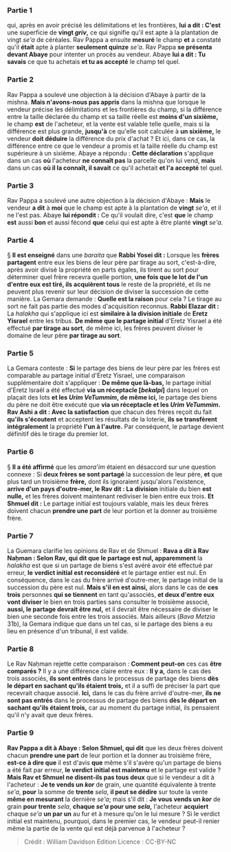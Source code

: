 
### Partie 1
qui, après en avoir précisé les délimitations et les frontières, <b>lui a dit : C'est</b> une superficie de <b>vingt <i>griv</i>,</b> ce qui signifie qu'il est apte à la plantation de vingt <i>se'a</i> de céréales. Rav Pappa a ensuite <b>mesuré</b> le champ <b>et</b> a constaté qu'il <b>était</b> apte à planter <b>seulement quinze</b> <i>se'a</i>. Rav Pappa <b>se présenta devant Abaye</b> pour intenter un procès au vendeur. Abaye <b>lui a dit : Tu savais</b> ce que tu achetais <b>et tu as accepté</b> le champ tel quel.

### Partie 2
Rav Pappa a soulevé une objection à la décision d'Abaye à partir de la mishna. <b>Mais n'avons-nous pas appris</b> dans la mishna que lorsque le vendeur précise les délimitations et les frontières du champ, si la différence entre la taille déclarée du champ et sa taille réelle est <b>moins d'un sixième, </b> le champ <b>est</b> de l'acheteur, et la vente est valable telle quelle, mais si la différence est plus grande, <b>jusqu'à</b> ce qu'elle soit calculée à <b>un sixième,</b> le vendeur <b>doit déduire</b> la différence du prix d'achat ? Et ici, dans ce cas, la différence entre ce que le vendeur a promis et la taille réelle du champ est supérieure à un sixième. Abaye a répondu : <b>Cette déclaration</b> s'applique dans un cas <b>où</b> l'acheteur <b>ne connaît pas</b> la parcelle qu'on lui vend, <b>mais</b> dans un cas <b>où il la connaît, il savait</b> ce qu'il achetait <b>et l'a accepté</b> tel quel.

### Partie 3
Rav Pappa a soulevé une autre objection à la décision d'Abaye : <b>Mais</b> le vendeur <b>a dit</b> à <b>moi</b> que le champ est apte à la plantation de <b>vingt</b> <i>se'a</i>, et il ne l'est pas. Abaye <b>lui répondit :</b> Ce qu'il voulait dire, c'est <b>que</b> le champ <b>est</b> aussi <b>bon</b> et aussi fécond <b>que</b> celui qui est apte à être planté <b>vingt</b> <i>se'a</i>.

### Partie 4
§ <b>Il est enseigné</b> dans une <i>baraita</i> que <b>Rabbi Yosei dit :</b> Lorsque les <b>frères partagent</b> entre eux les biens de leur père par tirage au sort, c'est-à-dire, après avoir divisé la propriété en parts égales, ils tirent au sort pour déterminer quel frère recevra quelle portion, <b>une fois que le lot de l'un d'entre eux est tiré, ils acquièrent tous</b> le reste de la propriété, et ils ne peuvent plus revenir sur leur décision de diviser la succession de cette manière. La Gemara demande : <b>Quelle est la raison</b> pour cela ? Le tirage au sort ne fait pas partie des modes d'acquisition reconnus. <b>Rabbi Elazar dit :</b> La <i>halakha</i> qui s'applique ici est <b>similaire à la division initiale</b> de <b>Eretz Yisrael</b> entre les tribus. <b>De même que le partage initial</b> d'Eretz Yisrael a été effectué <b>par tirage au sort</b>, de même ici,</b> les frères peuvent diviser le domaine de leur père <b>par tirage au sort</b>. </b>

### Partie 5
La Gemara conteste : <b>Si</b> le partage des biens de leur père par les frères est comparable au partage initial d'Eretz Yisrael, une comparaison supplémentaire doit s'appliquer : <b>De même que là-bas,</b> le partage initial d'Eretz Israël a été effectué <b>via un réceptacle [<i>bekalpi</i>]</b> dans lequel on plaçait des lots <b>et les <i>Urim VeTummim</i>, de même ici,</b> le partage des biens du père ne doit être exécuté que <b>via un réceptacle et les <i>Urim VeTummim</i>. Rav Ashi a dit : Avec la satisfaction</b> que chacun des frères reçoit du fait <b>qu'ils s'écoutent</b> et acceptent les résultats de la loterie, <b>ils se transfèrent intégralement</b> la propriété <b>l'un à l'autre.</b> Par conséquent, le partage devient définitif dès le tirage du premier lot.

### Partie 6
§ <b>Il a été affirmé</b> que les <i>amora'im</i> étaient en désaccord sur une question connexe : Si <b>deux frères se sont partagé</b> la succession de leur père, <b>et</b> que plus tard un troisième <b>frère,</b> dont ils ignoraient jusqu'alors l'existence, <b>arrive d'un pays d'outre-mer, le Rav dit : La</b> <b>division</b> initiale du bien <b>est nulle,</b> et les frères doivent maintenant rediviser le bien entre eux trois. <b>Et Shmuel dit :</b> Le partage initial est toujours valable, mais les deux frères doivent chacun <b>prendre une part</b> de leur portion et la donner au troisième frère.

### Partie 7
La Guemara clarifie les opinions de Rav et de Shmuel : <b>Rava a dit à Rav Naḥman : Selon Rav, qui dit que le partage est nul, apparemment</b> la <i>halakha</i> est que si un partage de biens s'est avéré avoir été effectué par erreur, <b>le</b> <b>verdict initial est reconsidéré</b> et le partage entier est nul. En conséquence, dans le cas du frère arrivé d'outre-mer, le partage initial de la succession du père est nul. <b>Mais s'il en est ainsi,</b> alors dans le cas de <b>ces trois</b> personnes <b>qui se tiennent</b> en tant qu'associés, <b>et deux d'entre eux vont diviser</b> le bien en trois parties sans consulter le troisième associé, <b>aussi, le partage devrait être nul,</b> et il devrait être nécessaire de diviser le bien une seconde fois entre les trois associés. Mais ailleurs (<i>Bava Metzia</i> 31b), la Gemara indique que dans un tel cas, si le partage des biens a eu lieu en présence d'un tribunal, il est valide.

### Partie 8
Le Rav Naḥman rejette cette comparaison : <b>Comment peut-on</b> ces cas <b>être comparés ?</b> Il y a une différence claire entre eux : <b>Il y a,</b> dans le cas des trois associés, <b>ils sont entrés</b> dans le processus de partage des biens <b>dès le départ en sachant qu'ils étaient trois,</b> et il a suffi de préciser la part que recevrait chaque associé. <b>Ici,</b> dans le cas du frère arrivé d'outre-mer, <b>ils ne sont pas entrés</b> dans le processus de partage des biens <b>dès le départ en sachant qu'ils étaient trois,</b> car au moment du partage initial, ils pensaient qu'il n'y avait que deux frères.

### Partie 9
<b>Rav Pappa a dit à Abaye : Selon Shmuel, qui dit</b> que les deux frères doivent chacun <b>prendre une part</b> de leur portion et la donner au troisième frère, <b>est-ce à dire que</b> il est d'avis <b>que</b> même s'il s'avère qu'un partage de biens a été fait par erreur, <b>le</b> <b>verdict initial est maintenu</b> et le partage est valide ? <b>Mais Rav et Shmuel ne disent-ils pas tous deux</b> que si le vendeur a dit à l'acheteur : <b>Je te vends un <i>kor</i></b> de grain, une quantité équivalente à trente <i>se'a</i>, <b>pour</b> la somme de <b>trente</b> <i>sela</i>, <b>il peut se dédire</b> sur toute la vente <b>même en mesurant</b> la dernière <i>se'a</i>;</b> mais s'il dit : <b>Je vous vends un <i>kor</i></b> de grain <b>pour trente</b> <i>sela</i>, <b>chaque <i>se'a</i> pour une <i>sela</i>,</b> l'acheteur <b>acquiert</b> chaque <i>se'a</i> <b>un par un</b> au fur et à mesure qu'on le lui mesure ? Si le verdict initial est maintenu, pourquoi, dans le premier cas, le vendeur peut-il renier même la partie de la vente qui est déjà parvenue à l'acheteur ?

>Crédit : William Davidson Edition
>Licence : CC-BY-NC